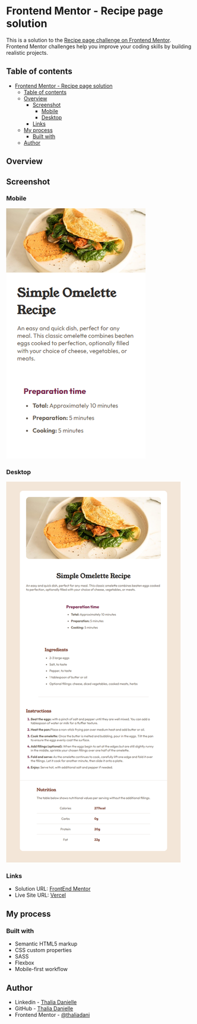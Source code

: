 # Frontend Mentor - Recipe page solution

This is a solution to the [Recipe page challenge on Frontend Mentor](https://www.frontendmentor.io/challenges/recipe-page-KiTsR8QQKm). Frontend Mentor challenges help you improve your coding skills by building realistic projects. 

## Table of contents

- [Frontend Mentor - Recipe page solution](#frontend-mentor---recipe-page-solution)
  - [Table of contents](#table-of-contents)
  - [Overview](#overview)
    - [Screenshot](#screenshot)
      - [Mobile](#mobile)
      - [Desktop](#desktop)
    - [Links](#links)
  - [My process](#my-process)
    - [Built with](#built-with)
  - [Author](#author)

## Overview

## Screenshot

### Mobile

![alt text](image-1.png)

### Desktop

![alt text](image.png)

### Links

- Solution URL: [FrontEnd Mentor](https://www.frontendmentor.io/challenges/recipe-page-KiTsR8QQKm/hub?share=true)
- Live Site URL: [Vercel](https://recipe-page-eosin-six.vercel.app/)

## My process

### Built with

- Semantic HTML5 markup
- CSS custom properties
- SASS
- Flexbox
- Mobile-first workflow

## Author

- Linkedin - [Thalia Danielle](https://www.linkedin.com/in/thalia-danielle-21b968221/)
- GitHub - [Thalia Danielle](https://github.com/thaliadani)
- Frontend Mentor - [@thaliadani](https://www.frontendmentor.io/profile/thaliadani)
